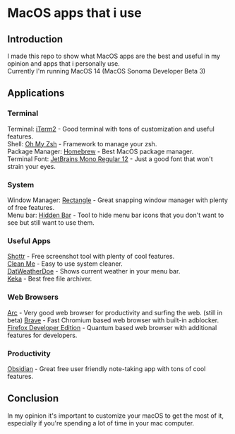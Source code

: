 # MacOS apps that i use

## Introduction
I made this repo to show what MacOS apps are the best and useful in my opinion and apps that i personally use.  
Currently I'm running MacOS 14 (MacOS Sonoma Developer Beta 3)

## Applications
### Terminal
Terminal: [iTerm2](https://iterm2.com/) - Good terminal with tons of customization and useful features.  
Shell: [Oh My Zsh](https://ohmyz.sh/) - Framework to manage your zsh.  
Package Manager: [Homebrew](https://brew.sh/) - Best MacOS package manager.  
Terminal Font: [JetBrains Mono Regular 12](https://www.nerdfonts.com/font-downloads) - Just a good font that won't strain your eyes.  

### System
Window Manager: [Rectangle](https://rectangleapp.com/) - Great snapping window manager with plenty of free features.  
Menu bar: [Hidden Bar](https://superbits.co/hidden/) - Tool to hide menu bar icons that you don't want to see but still want to use them.  

### Useful Apps
[Shottr](https://shottr.cc/) - Free screenshot tool with plenty of cool features.  
[Clean Me](https://kevin-de-koninck.github.io/Clean-Me/) - Easy to use system cleaner.  
[DatWeatherDoe](https://github.com/inderdhir/DatWeatherDoe) - Shows current weather in your menu bar.  
[Keka](https://www.keka.io/en/) - Best free file archiver.  

### Web Browsers
[Arc](https://arc.net/) - Very good web browser for productivity and surfing the web. (still in beta)
[Brave](https://brave.com/) - Fast Chromium based web browser with built-in adblocker.
[Firefox Developer Edition](https://www.mozilla.org/en-US/firefox/developer/) - Quantum based web browser with additional features for developers.

### Productivity
[Obsidian](https://obsidian.md/) - Great free user friendly note-taking app with tons of cool features.  

## Conclusion
In my opinion it's important to customize your macOS to get the most of it, especially if you're spending a lot of time in your mac computer.
